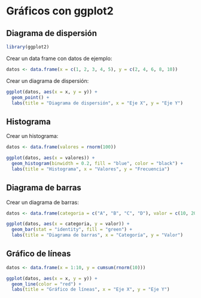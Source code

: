 # Gráficos con ggplot2

## Diagrama de dispersión

``` r
library(ggplot2)
```

Crear un data frame con datos de ejemplo:

``` r
datos <- data.frame(x = c(1, 2, 3, 4, 5), y = c(2, 4, 6, 8, 10))
```

Crear un diagrama de dispersión:

``` r
ggplot(datos, aes(x = x, y = y)) +
  geom_point() +
  labs(title = "Diagrama de dispersión", x = "Eje X", y = "Eje Y")
```

## Histograma

Crear un histograma:

``` r
datos <- data.frame(valores = rnorm(100))

ggplot(datos, aes(x = valores)) +
  geom_histogram(binwidth = 0.2, fill = "blue", color = "black") +
  labs(title = "Histograma", x = "Valores", y = "Frecuencia")
```

## Diagrama de barras

Crear un diagrama de barras:

``` r
datos <- data.frame(categoria = c("A", "B", "C", "D"), valor = c(10, 20, 15, 25))

ggplot(datos, aes(x = categoria, y = valor)) +
  geom_bar(stat = "identity", fill = "green") +
  labs(title = "Diagrama de barras", x = "Categoría", y = "Valor")
```

## Gráfico de líneas

``` r
datos <- data.frame(x = 1:10, y = cumsum(rnorm(10)))

ggplot(datos, aes(x = x, y = y)) +
  geom_line(color = "red") +
  labs(title = "Gráfico de líneas", x = "Eje X", y = "Eje Y")
```
